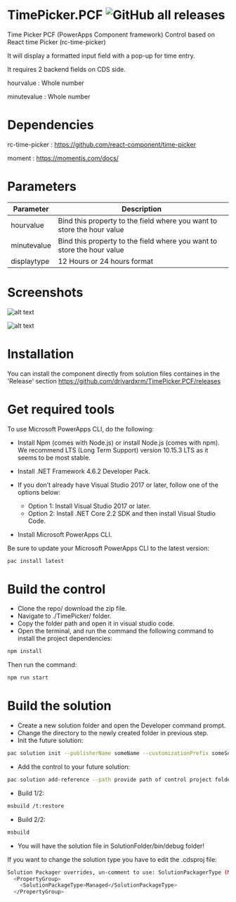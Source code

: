 # TimePicker.PCF ![GitHub all releases](https://img.shields.io/github/downloads/drivardxrm/TimePicker.PCF/total?style=plastic)
Time Picker PCF (PowerApps Component framework) Control based on React time Picker (rc-time-picker)

It will display a formatted input field with a pop-up for time entry.

It requires 2 backend fields on CDS side.

hourvalue : Whole number

minutevalue : Whole number


# Dependencies
rc-time-picker : https://github.com/react-component/time-picker

moment         : https://momentjs.com/docs/

# Parameters
| Parameter         | Description                                                                                  | 
|-------------------|----------------------------------------------------------------------------------------------|
| hourvalue         | Bind this property to the field where you want to store the hour value                       |         
| minutevalue       | Bind this property to the field where you want to store the hour value                       |         
| displaytype       | 12 Hours or 24 hours format                                                                  |   



# Screenshots
![alt text](https://github.com/drivardxrm/TimePicker.PCF/blob/master/timepicker.png?raw=true)

![alt text](https://github.com/drivardxrm/TimePicker.PCF/blob/master/timepicker_pcf.gif?raw=true)


# Installation
You can install the component directly from solution files containes in the 'Release' section
https://github.com/drivardxrm/TimePicker.PCF/releases

# Get required tools

To use Microsoft PowerApps CLI, do the following:

* Install Npm (comes with Node.js) or install Node.js (comes with npm). We recommend LTS (Long Term Support) version 10.15.3 LTS as it seems to be most stable.

* Install .NET Framework 4.6.2 Developer Pack.

* If you don’t already have Visual Studio 2017 or later, follow one of the options below:

  * Option 1: Install Visual Studio 2017 or later.
  * Option 2: Install .NET Core 2.2 SDK and then install Visual Studio Code.
* Install Microsoft PowerApps CLI.

Be sure to update your Microsoft PowerApps CLI to the latest version: 
```bash
pac install latest
```
# Build the control

* Clone the repo/ download the zip file.
* Navigate to ./TimePicker/ folder.
* Copy the folder path and open it in visual studio code.
* Open the terminal, and run the command the following command to install the project dependencies:
```bash
npm install
```
Then run the command:
```bash
npm run start
```
# Build the solution

* Create a new solution folder and open the Developer command prompt.
* Change the directory to the newly created folder in previous step.
* Init the future solution:
```bash
pac solution init --publisherName someName --customizationPrefix someSolutionPrefix
``` 
* Add the control to your future solution:
```bash
pac solution add-reference --path provide path of control project folder where the pcf.proj is available
``` 
* Build 1/2:
```bash
msbuild /t:restore
``` 
* Build 2/2:
```bash
msbuild
``` 
* You will have the solution file in SolutionFolder/bin/debug folder!

If you want to change the solution type you have to edit the .cdsproj file:
```bash
Solution Packager overrides, un-comment to use: SolutionPackagerType (Managed, Unmanaged, Both)
  <PropertyGroup>
    <SolutionPackageType>Managed</SolutionPackageType>
  </PropertyGroup>

  ```
